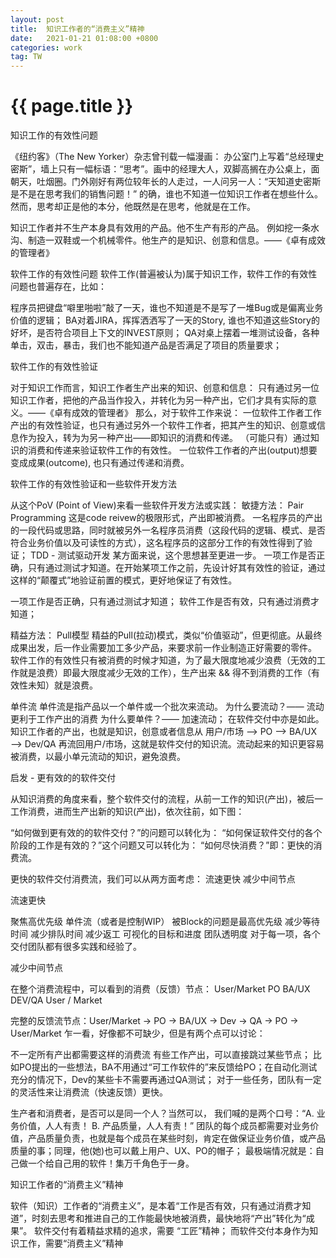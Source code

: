 ```yaml
---
layout: post
title:  知识工作者的“消费主义”精神
date:   2021-01-21 01:08:00 +0800
categories: work
tag: TW
---
```


{{ page.title }}
================


知识工作的有效性问题

《纽约客》（The New Yorker）杂志曾刊载一幅漫画：
办公室门上写着“总经理史密斯”，墙上只有一幅标语：“思考”。画中的经理大人，双脚高搁在办公桌上，面朝天，吐烟圈。门外刚好有两位较年长的人走过，一人问另一人：“天知道史密斯是不是在思考我们的销售问题！”
的确，谁也不知道一位知识工作者在想些什么。
然而，思考却正是他的本分，他既然是在思考，他就是在工作。

知识工作者并不生产本身具有效用的产品。他不生产有形的产品。
例如挖一条水沟、制造一双鞋或一个机械零件。他生产的是知识、创意和信息。——《卓有成效的管理者》

软件工作的有效性问题
软件工作(普遍被认为)属于知识工作，软件工作的有效性问题也普遍存在，比如：

程序员把键盘“噼里啪啦”敲了一天，谁也不知道是不是写了一堆Bug或是偏离业务价值的逻辑；
BA对着JIRA，挥挥洒洒写了一天的Story, 谁也不知道这些Story的好坏，是否符合项目上下文的INVEST原则；
QA对桌上摆着一堆测试设备，各种单击，双击，暴击，我们也不能知道产品是否满足了项目的质量要求；

软件工作的有效性验证

对于知识工作而言，知识工作者生产出来的知识、创意和信息：
只有通过另一位知识工作者，把他的产品当作投入，并转化为另一种产出，它们才具有实际的意义。——《卓有成效的管理者》
那么，对于软件工作来说：
一位软件工作者工作产出的有效性验证，也只有通过另外一个软件工作者，把其产生的知识、创意或信息作为投入，转为为另一种产出——即知识的消费和传递。
（可能只有）通过知识的消费和传递来验证软件工作的有效性。
一位软件工作者的产出(output)想要变成成果(outcome), 也只有通过传递和消费。

软件工作的有效性验证和一些软件开发方法

从这个PoV (Point of View)来看一些软件开发方法或实践：
敏捷方法：
Pair Programming
这是code reivew的极限形式，产出即被消费。
一名程序员的产出的一段代码或思路，同时就被另外一名程序员消费（这段代码的逻辑、模式、是否符合业务价值以及可读性的方式），这名程序员的这部分工作的有效性得到了验证；
TDD - 测试驱动开发
某方面来说，这个思想甚至更进一步。
一项工作是否正确，只有通过测试才知道。在开始某项工作之前，先设计好其有效性的验证，通过这样的“颠覆式”地验证前置的模式，更好地保证了有效性。

一项工作是否正确，只有通过测试才知道；
软件工作是否有效，只有通过消费才知道；

精益方法：
Pull模型 
精益的Pull(拉动)模式，类似“价值驱动”，但更彻底。从最终成果出发，后一作业需要加工多少产品，来要求前一作业制造正好需要的零件。
软件工作的有效性只有被消费的时候才知道，为了最大限度地减少浪费（无效的工作就是浪费）即最大限度减少无效的工作），生产出来 && 得不到消费的工作（有效性未知）就是浪费。

单件流
单件流是指产品以一个单件或一个批次来流动。
为什么要流动？—— 流动更利于工作产出的消费
为什么要单件？—— 加速流动；
在软件交付中亦是如此。知识工作者的产出，也就是知识，创意或者信息从 用户/市场 —> PO —> BA/UX —> Dev/QA 再流回用户/市场，这就是软件交付的知识流。流动起来的知识更容易被消费，以最小单元流动的知识，避免浪费。


 启发 - 更有效的的软件交付

从知识消费的角度来看，整个软件交付的流程，从前一工作的知识(产出)，被后一工作消费，进而生产出新的知识(产出)，依次往前，如下图：


“如何做到更有效的的软件交付？”的问题可以转化为：
“如何保证软件交付的各个阶段的工作是有效的？”这个问题又可以转化为： 
“如何尽快消费？”即：更快的消费流。

更快的软件交付消费流，我们可以从两方面考虑：
流速更快
减少中间节点

流速更快

聚焦高优先级
单件流（或者是控制WIP）
被Block的问题是最高优先级
减少等待时间
减少排队时间
减少返工
可视化的目标和进度
团队透明度
对于每一项，各个交付团队都有很多实践和经验了。

减少中间节点

在整个消费流程中，可以看到的消费（反馈）节点：
User/Market
PO
BA/UX
DEV/QA
User / Market

完整的反馈流节点：User/Market -> PO -> BA/UX -> Dev -> QA -> PO -> User/Market
乍一看，好像都不可缺少，但是有两个点可以讨论：

不一定所有产出都需要这样的消费流
有些工作产出，可以直接跳过某些节点；
比如PO提出的一些想法，BA不用通过“可工作软件的”来反馈给PO；在自动化测试充分的情况下，Dev的某些卡不需要再通过QA测试；
对于一些任务，团队有一定的灵活性来让消费流（快速反馈）更快。

生产者和消费者，是否可以是同一个人？当然可以，
我们喊的是两个口号：“A. 业务价值，人人有责！ B. 产品质量，人人有责！”
团队的每个成员都需要对业务价值，产品质量负责，也就是每个成员在某些时刻，肯定在做保证业务价值，或产品质量的事；同理，他(她)也可以戴上用户、UX、PO的帽子；
最极端情况就是：自己做一个给自己用的软件！集万千角色于一身。

知识工作者的“消费主义”精神

软件（知识）工作者的“消费主义”，是本着“工作是否有效，只有通过消费才知道”，时刻去思考和推进自己的工作能最快地被消费，最快地将“产出”转化为“成果”。
软件交付有着精益求精的追求，需要 “工匠”精神；
而软件交付本身作为知识工作，需要“消费主义”精神

